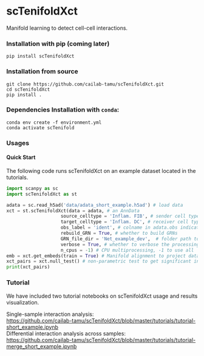 # scTenifoldXct
Manifold learning to detect cell-cell interactions.

### Installation with pip (coming later)
```shell
pip install scTenifoldXct 
```

### Installation from source
```shell
git clone https://github.com/cailab-tamu/scTenifoldXct.git
cd scTenifoldXct
pip install .
```

### Dependencies Installation with `conda`:
```shell
conda env create -f environment.yml
conda activate scTenifold
```

### Usages

#### Quick Start
The following code runs scTenifoldXct on an example dataset located in the tutorials.
```python
import scanpy as sc
import scTenifoldXct as st

adata = sc.read_h5ad('data/adata_short_example.h5ad') # load data
xct = st.scTenifoldXct(data = adata, # an AnnData 
                    source_celltype = 'Inflam. FIB', # sender cell type
                    target_celltype = 'Inflam. DC', # receiver cell type
                    obs_label = 'ident', # colname in adata.obs indicating cell types
                    rebuild_GRN = True, # whether to build GRNs
                    GRN_file_dir = 'Net_example_dev',  # folder path to GRNs
                    verbose = True, # whether to verbose the processing
                    n_cpus = -1) # CPU multiprocessing, -1 to use all
emb = xct.get_embeds(train = True) # Manifold alignment to project data to low-dimensional embeddings
xct_pairs = xct.null_test() # non-parametric test to get significant interactions
print(xct_pairs)
```

### Tutorial
We have included two tutorial notebooks on scTenifoldXct usage and results visualization.

Single-sample interaction analysis:<br> https://github.com/cailab-tamu/scTenifoldXct/blob/master/tutorials/tutorial-short_example.ipynb <br>
Differential interaction analysis across samples:<br> https://github.com/cailab-tamu/scTenifoldXct/blob/master/tutorials/tutorial-merge_short_example.ipynb
